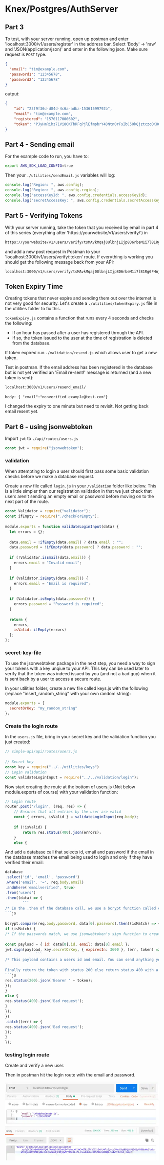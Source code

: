 # Knex/Postgres/AuthServer

## Part 3

To test, with your server running, open up postman and enter 'localhost:3000/v1/users/register' in the address bar. Select 'Body' -> 'raw' and 'JSON(application/json)' and enter in the following json. Make sure request is `POST` type.

```json
{
  "email": "tim@example.com",
  "password1": "12345678",
  "password2": "12345678"
}
```

output:

```json
{
    "id": "23f9f36d-d84d-4c6a-adba-15361599792b",
    "email": "tim@example.com",
    "registered": "1570117000602",
    "token": "PJyHmRihz71Vi8OKTbRFqPjlEfmpbrY4DNtnOrFsIbC50kQjztczcOKUOxWqyttm"
}
```

## Part 4 - Sending email

For the example code to run, you have to:

```sh
export AWS_SDK_LOAD_CONFIG=true
```

Then your `./utilities/sendEmail.js` variables will log:

```js
console.log("Region: ", aws.config);
console.log("Region: ", aws.config.region);
console.log("accessKeyId: ", aws.config.credentials.accessKeyId);
console.log("secretAccessKey: ", aws.config.credentials.secretAccessKey);
```

## Part 5 - Verifying Tokens

With your server running, take the token that you received by email in part 4 of this series (everything after 'https://yourwebsite/v1/users/verify/') in
```sh
https://yourwebsite/v1/users/verify/tsMAvkMqaj0UlbnjLIjp8D6rbeM1i7l81Rg6FHnjOQTerG9FimWZPpjFpfCE7njJ
```

and add a new post request in Postman to your 'localhost:3000/v1/users/verify/:token' route. If everything is working you should get the following message back from your API:

```text
localhost:3000/v1/users/verify/tsMAvkMqaj0UlbnjLIjp8D6rbeM1i7l81Rg6FHnjOQTerG9FimWZPpjFpfCE7njJ
```

## Token Expiry Time

Creating tokens that never expire and sending them out over the internet is not very good for security. Let's create a `./utilities/tokenExpiry.js` file in the utilities folder to fix this.

`tokenExpiry.js` contains a function that runs every 4 seconds and checks the following:

- If an hour has passed after a user has registered through the API.
- If so, the token issued to the user at the time of registration is deleted from the database.

If token expired run `./validation/resend.js` which allows user to get a new token.

Test in postman. If the email address has been registered in the database but is not yet verified an 'Email re-sent!' message is returned (and a new token is sent):

```text
localhost:3000/v1/users/resend_email/

body: { "email":"nonverified_example@test.com"}
```

I changed the expiry to one minute but need to revisit. Not getting back email resent yet.

## Part 6 - using jsonwebtoken

Import `jwt` to `./api/routes/users.js`

```js
const jwt = require("jsonwebtoken");
```

### validation

When attempting to login a user should first pass some basic validation checks before we make a database request.

Create a new file called `login.js` in your `/validation` folder like below.
This is a little simpler than our registration validation in that we just check that users aren't sending an empty email or password before moving on to the next part of the route.

```js
const Validator = require("validator");
const ifEmpty = require("./checkForEmpty");

module.exports = function validateLoginInput(data) {
  let errors = {};

  data.email = !ifEmpty(data.email) ? data.email : "";
  data.password = !ifEmpty(data.password) ? data.password : "";

  if (!Validator.isEmail(data.email)) {
    errors.email = "Invalid email";
  }

  if (Validator.isEmpty(data.email)) {
    errors.email = "Email is required";
  }

  if (Validator.isEmpty(data.password)) {
    errors.password = "Password is required";
  }

  return {
    errors,
    isValid: ifEmpty(errors)
  };
};
```

### secret-key-file

To use the jsonwebtoken package in the next step, you need a way to sign your tokens with a key unqiue to your API. This key can be used later to verify that the token was indeed issued by you (and not a bad guy) when it is sent back by a user to access a secure route.

In your utilities folder, create a new file called keys.js with the following (replace "insert_random_string" with your own random string):

```js
module.exports = {
  secretOrKey: "my_random_string"
};
```

### Create the login route

In the `users.js` file, bring in your secret key and the validation function you just created:

```js
// simple-api/api/routes/users.js

// Secret key
const key = require("../../utilities/keys")
// Login validation
const validateLoginInput = require("../../validation/login");
```

Now start creating the route at the bottom of users.js (Not below module.exports of course) with your validation function:

```js
// Login route
router.post('/login', (req, res) => {
    // Ensures that all entries by the user are valid
    const { errors, isValid } = validateLoginInput(req.body);

    if (!isValid) {
        return res.status(400).json(errors);
    }
    else {
```

And add a database call that selects id, email and password if the email in the database matches the email being used to login and only if they have verified their email:

```js
database
.select('id', 'email', 'password')
.where('email', '=', req.body.email)
.andWhere('emailverified', true)
.from('users')
.then((data) => {
        ```
/* In the .then of the database call, we use a bcrypt function called compare to compare the password your user is attempting to log in with to the hashed password in your database: */
```js

bcrypt.compare(req.body.password, data[0].password).then((isMatch) => {
if (isMatch) {
/* If the passwords match, we use jsonwebtoken's sign function to create a signed token using or secret key and set it to expire after 1 hour (use a lower number for even better security): */

const payload = { id: data[0].id, email: data[0].email };
jwt.sign(payload, key.secretOrKey, { expiresIn: 3600 }, (err, token) => {
              ```
/* This payload contains a users id and email. You can send anything you want in the payload but it is not recommended to send the password.

Finally return the token with status 200 else return status 400 with a "Bad request" message */
```js
res.status(200).json('Bearer ' + token);
});
}
else {
res.status(400).json('Bad request');
}
});
})
.catch((err) => {
res.status(400).json('Bad request');
});
}
});
```

### testing login route

Create and verify a new user.

Then in postman  hit the login route with the email and password.

![rest-api-login-route-action](./rest-api-login-route-action.webp)

